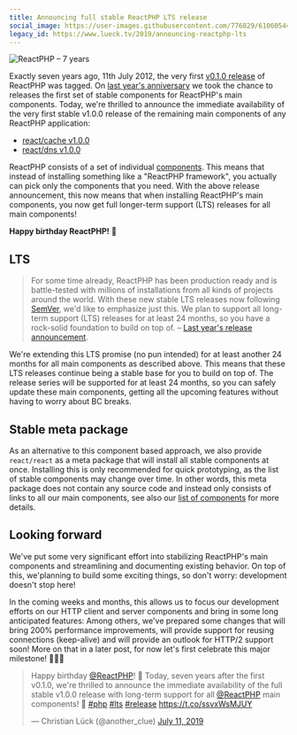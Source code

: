 ```yaml
---
title: Announcing full stable ReactPHP LTS release
social_image: https://user-images.githubusercontent.com/776829/61060544-39dd7400-a3ea-11e9-8184-50a680564518.png
legacy_id: https://www.lueck.tv/2019/announcing-reactphp-lts
---
```


![ReactPHP – 7 years](https://user-images.githubusercontent.com/776829/61060544-39dd7400-a3ea-11e9-8184-50a680564518.png)

Exactly seven years ago, 11th July 2012, the very first [v0.1.0 release](https://reactphp.org/changelog.html#eventloop-010-2012-07-11) of ReactPHP was tagged. On [last year's anniversary](https://clue.engineering/2018/announcing-reactphp-lts) we took the chance to releases the first set of stable components for ReactPHP's main components. Today, we're thrilled to announce the immediate availability of the very first stable v1.0.0 release of the remaining main components of any ReactPHP application:

* [react/cache v1.0.0](https://reactphp.org/changelog.html#cache-100-2019-07-11)
* [react/dns v1.0.0](https://reactphp.org/changelog.html#dns-100-2019-07-11)

ReactPHP consists of a set of individual [components](https://reactphp.org/#core-components). This means that instead of installing something like a "ReactPHP framework", you actually can pick only the components that you need. With the above release announcement, this now means that when installing ReactPHP's main components, you now get full longer-term support (LTS) releases for all main components!

**Happy birthday ReactPHP!** 🎉

## LTS

> For some time already, ReactPHP has been production ready and is battle-tested with millions of installations from all kinds of projects around the world. With these new stable LTS releases now following [SemVer](https://semver.org/), we'd like to emphasize just this. We plan to support all long-term support (LTS) releases for at least 24 months, so you have a rock-solid foundation to build on top of. – [Last year's release announcement](https://clue.engineering/2018/announcing-reactphp-lts).

We're extending this LTS promise (no pun intended) for at least another 24 months for all main components as described above. This means that these LTS releases continue being a stable base for you to build on top of. The release series will be supported for at least 24 months, so you can safely update these main components, getting all the upcoming features without having to worry about BC breaks.

## Stable meta package

As an alternative to this component based approach, we also provide `react/react` as a meta package that will install all stable components at once. Installing this is only recommended for quick prototyping, as the list of stable components may change over time. In other words, this meta package does not contain any source code and instead only consists of links to all our main components, see also our [list of components](https://reactphp.org/#core-components) for more details.

## Looking forward

We've put some very significant effort into stabilizing ReactPHP's main components and streamlining and documenting existing behavior. On top of this, we'planning to build some exciting things, so don't worry: development doesn't stop here!

In the coming weeks and months, this allows us to focus our development efforts on our HTTP client and server components and bring in some long anticipated features: Among others, we've prepared some changes that will bring 200% performance improvements, will provide support for reusing connections (keep-alive) and will provide an outlook for HTTP/2 support soon! More on that in a later post, for now let's first celebrate this major milestone! 🎉🎉🎉

<blockquote class="twitter-tweet"><p lang="en" dir="ltr">Happy birthday <a href="https://twitter.com/reactphp?ref_src=twsrc%5Etfw">@ReactPHP</a>! 🎉 Today, seven years after the first v0.1.0, we&#39;re thrilled to announce the immediate availability of the full stable v1.0.0 release with long-term support for all <a href="https://twitter.com/reactphp?ref_src=twsrc%5Etfw">@ReactPHP</a> main components! 🎉 <a href="https://twitter.com/hashtag/php?src=hash&amp;ref_src=twsrc%5Etfw">#php</a> <a href="https://twitter.com/hashtag/lts?src=hash&amp;ref_src=twsrc%5Etfw">#lts</a> <a href="https://twitter.com/hashtag/release?src=hash&amp;ref_src=twsrc%5Etfw">#release</a> <a href="https://t.co/ssvxWsMJUY">https://t.co/ssvxWsMJUY</a></p>&mdash; Christian Lück (@another_clue) <a href="https://twitter.com/another_clue/status/1149355062336077825?ref_src=twsrc%5Etfw">July 11, 2019</a></blockquote>
